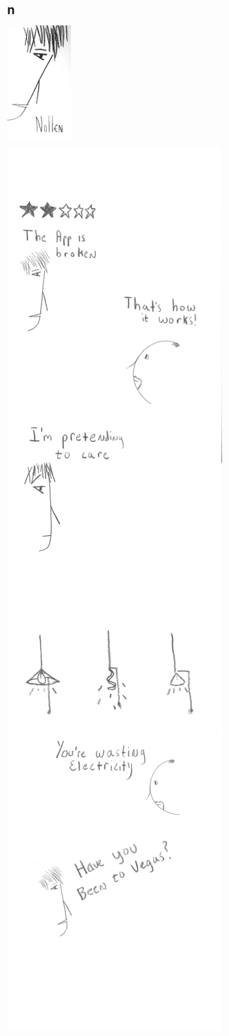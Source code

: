 # n

<img src="https://raw.githubusercontent.com/tahmmee/n/master/i/cover.png" width="148">

[![pump fake](i/pumpfake.png?raw=true)](https://www.instagram.com/nollenvoid/)
[![vegas lights](i/lights.png?raw=true)](https://www.instagram.com/nollenvoid/)

